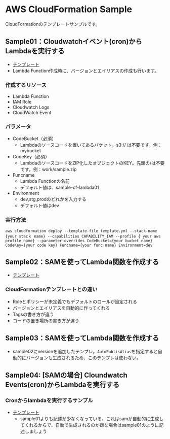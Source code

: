 # AWS CloudFormation Sample
CloudFormationのテンプレートサンプルです。

## Sample01：Cloudwatchイベント(cron)からLambdaを実行する
- [テンプレート](./template-01.yml)
- Lambda Function作成時に、バージョンとエイリアスの作成も行います。
### 作成するリソース
- Lambda Function
- IAM Role
- Cloudwatch Logs
- CloudWatch Event
### パラメータ
- CodeBucket（必須）
  - Lambdaのソースコードを置いてあるバケット。s3:// は不要です。例：mybucket
- CodeKey（必須）
  - LambdaのソースコードをZIP化したオブジェクトのKEY。先頭の/は不要です。例：work/sample.zip
- Funcname
  - Lambda Functionの名前
  - デフォルト値は、sample-cf-lambda01
- Environment
  - dev,stg,prodのどれかを入力する
  - デフォルト値はdev
### 実行方法
```
aws cloudformation deploy --template-file template.yml --stack-name {your stacｋ name} --capabilities CAPABILITY_IAM --profile { your aws profile name} --parameter-overrides CodeBucket={your bucket name} CodeKey={your code key} Funcname={your func name} Environment=dev
```
## Sample02：SAMを使ってLambda関数を作成する
- [テンプレート](./template-02.yml)
### CloudFormationテンプレートとの違い
- Roleとポリシーが未定義でもデフォルトのロールが設定される
- バージョンとエイリアスを自動的に作ってくれる
- Tagsの書き方が違う
- コードの置き場所の書き方が違う

## Sample03：SAMを使ってLambda関数を作成する
- sample02にversionを追加したテンプレ。`AutoPublisAlias`を指定すると自動的にバージョンも生成されるため、このテンプレは使わない。

## Sample04: [SAMの場合] Cloundwatch Events(cron)からLambdaを実行する
### Cronからlambdaを実行するサンプル
- [テンプレート](./template-04.yml)
  - sample01よりも記述が少なくなっている。これはsamが自動的に生成してくれるからで、自動で生成されるのか嫌な場合はsample01のように記述しましょう